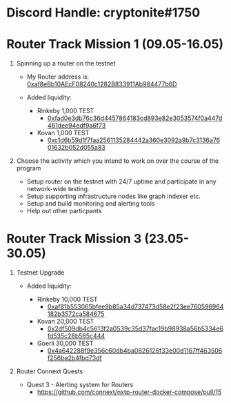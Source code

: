 # Discord Handle: cryptonite#1750
# Router Track Mission 1 (09.05-16.05)

1) Spinning up a router on the testnet

    - My Router address is: [0xaf8eBb10AEcF08240c1282B833911Ab984477b6D](https://testnet.amarok.connextscan.io/router/0xaf8eBb10AEcF08240c1282B833911Ab984477b6D)

    - Added liquidity:
    
        - Rinkeby 1,000 TEST
          - [0xfad0e3db76c36d4457864183cd893e82e3053574f0a447d461dee94edf9a6f73](https://rinkeby.etherscan.io/tx/0xfad0e3db76c36d4457864183cd893e82e3053574f0a447d461dee94edf9a6f73) 
        - Kovan 1,000 TEST
          - [0xc1d6b59d1f7faa2561135284442a360e3092a9b7c3136a7601632b052d055a83](https://kovan.etherscan.io/tx/0xc1d6b59d1f7faa2561135284442a360e3092a9b7c3136a7601632b052d055a83) 
      
2) Choose the activity which you intend to work on over the course of the program

    - Setup router on the testnet with 24/7 uptime and participate in any network-wide testing.
    - Setup supporting infrastructure nodes like graph indexer etc.
    - Setup and build monitoring and alerting tools
    - Help out other particpants
  

# Router Track Mission 3 (23.05-30.05)

1) Testnet Upgrade

    - Added liquidity:
    
        - Rinkeby 10,000 TEST
          - [0xaf81b553065bfee9b85a34d737473d58e2f23ee760596964182b3572ca584675](https://rinkeby.etherscan.io/tx/0xaf81b553065bfee9b85a34d737473d58e2f23ee760596964182b3572ca584675) 
        - Kovan 20,000 TEST
          - [0x2df509db4c5613f2a0539c35d37fac19b98938a56b5334e6fd535c28b565c444](https://kovan.etherscan.io/tx/0x2df509db4c5613f2a0539c35d37fac19b98938a56b5334e6fd535c28b565c444) 
        - Goerli 30,000 TEST
          - [0x4a642288f9e356c60db4ba0826126f33e00d1167ff463506f256ba2b4fbd73df](https://goerli.etherscan.io/tx/0x4a642288f9e356c60db4ba0826126f33e00d1167ff463506f256ba2b4fbd73df) 
2) Router Connext Quests
   - Quest 3 - Alerting system for Routers
     - https://github.com/connext/nxtp-router-docker-compose/pull/15

